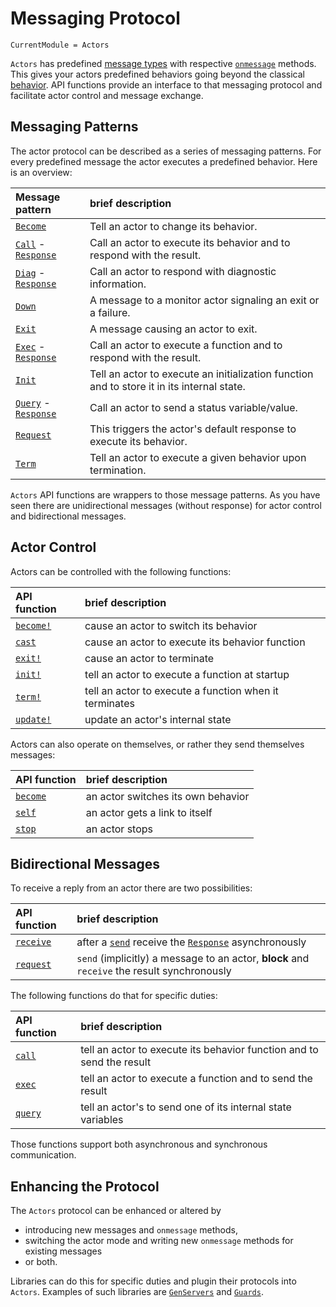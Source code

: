 # Messaging Protocol

```@meta
CurrentModule = Actors
```

`Actors` has predefined [message types](../reference/messages.md) with respective [`onmessage`](@ref) methods. This gives your actors predefined behaviors going beyond the classical [behavior](behaviors.md). API functions provide an interface to that messaging protocol and facilitate actor control and message exchange.

## Messaging Patterns

The actor protocol can be described as a series of messaging patterns. For every predefined message the actor executes a predefined behavior. Here is an overview:

| Message pattern | brief description |
|:----------------|:------------------|
| [`Become`](@ref) | Tell an actor to change its behavior. |
| [`Call`](@ref) - [`Response`](@ref) | Call an actor to execute its behavior and to respond with the result. | [`Cast`](@ref) | Cast an actor a message to execute its behavior. |
| [`Diag`](@ref) - [`Response`](@ref) | Call an actor to respond with diagnostic information. |
| [`Down`](@ref) | A message to a monitor actor signaling an exit or a failure. |
| [`Exit`](@ref) | A message causing an actor to exit. |
| [`Exec`](@ref) - [`Response`](@ref) | Call an actor to execute a function and to respond with the result. |
| [`Init`](@ref) | Tell an actor to execute an initialization function and to store it in its internal state. |
| [`Query`](@ref) - [`Response`](@ref) | Call an actor to send a status variable/value. |
| [`Request`](@ref) | This triggers the actor's default response to execute its behavior. |
| [`Term`](@ref) | Tell an actor to execute a given behavior upon termination. |

`Actors` API functions are wrappers to those message patterns. As you have seen there are unidirectional messages (without response) for actor control and bidirectional messages.

## Actor Control

Actors can be controlled with the following functions:

| API function | brief description |
|:-------------|:------------------|
| [`become!`](@ref) | cause an actor to switch its behavior |
| [`cast`](@ref) | cause an actor to execute its behavior function |
| [`exit!`](@ref) | cause an actor to terminate |
| [`init!`](@ref) | tell an actor to execute a function at startup |
| [`term!`](@ref) | tell an actor to execute a function when it terminates |
| [`update!`](@ref) | update an actor's internal state |

Actors can also operate on themselves, or rather they send themselves messages:

| API function | brief description |
|:-------------|:------------------|
| [`become`](@ref) | an actor switches its own behavior |
| [`self`](@ref) | an actor gets a link to itself |
| [`stop`](@ref) | an actor stops |

## Bidirectional Messages

To receive a reply from an actor there are two possibilities:

| API function | brief description |
|:-------------|:------------------|
| [`receive`](@ref) | after a [`send`](@ref) receive the [`Response`](@ref) asynchronously |
| [`request`](@ref) | `send` (implicitly) a message to an actor, **block** and `receive` the result synchronously |

The following functions do that for specific duties:

| API function | brief description |
|:-------------|:------------------|
| [`call`](@ref) | tell an actor to execute its behavior function and to send the result |
| [`exec`](@ref) | tell an actor to execute a function and to send the result |
| [`query`](@ref) | tell an actor's to send one of its internal state variables |

Those functions support both asynchronous and synchronous communication.

## Enhancing the Protocol

The `Actors` protocol can be enhanced or altered by

- introducing new messages and `onmessage` methods,
- switching the actor mode and writing new `onmessage` methods for existing messages
- or both.

Libraries can do this for specific duties and plugin their protocols into `Actors`. Examples of such libraries are [`GenServers`](https://github.com/JuliaActors/GenServers.jl) and [`Guards`](https://github.com/JuliaActors/Guards.jl).
